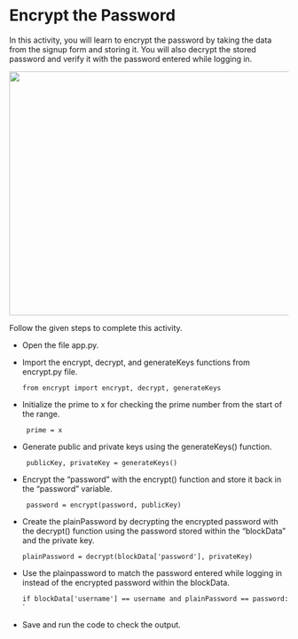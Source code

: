 Encrypt the Password 
===================


In this activity, you will learn to encrypt the password by taking the data from the signup form and storing it. You will also decrypt the stored password and verify it with the password entered while logging in.


<img src= "https://s3.amazonaws.com/media-p.slid.es/uploads/1525749/images/10644544/C83PCP.gif" width = "720" height = "440">


Follow the given steps to complete this activity.


* Open the file app.py.


* Import the encrypt, decrypt, and generateKeys functions from encrypt.py file. 


     `from encrypt import encrypt, decrypt, generateKeys`


* Initialize the prime to x for checking the prime number from the start of the range. 


    ` prime = x`
    	    
* Generate public and private keys using the generateKeys() function.


    ` publicKey, privateKey = generateKeys()`   


* Encrypt the “password” with the encrypt() function and store it back in the “password” variable.


    ` password = encrypt(password, publicKey)`


* Create the plainPassword by decrypting the encrypted password with the decrypt() function using the password stored within the “blockData” and the private key.	


    ` plainPassword = decrypt(blockData['password'], privateKey) `


* Use the plainpassword to match the password entered while logging in instead of the encrypted password within the blockData.


    ` if blockData['username'] == username and plainPassword == password: `
    `

* Save and run the code to check the output.



